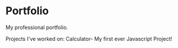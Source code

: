 # Portfolio
My professional portfolio.

Projects I've worked on:
  Calculator- My first ever Javascript Project!
  
